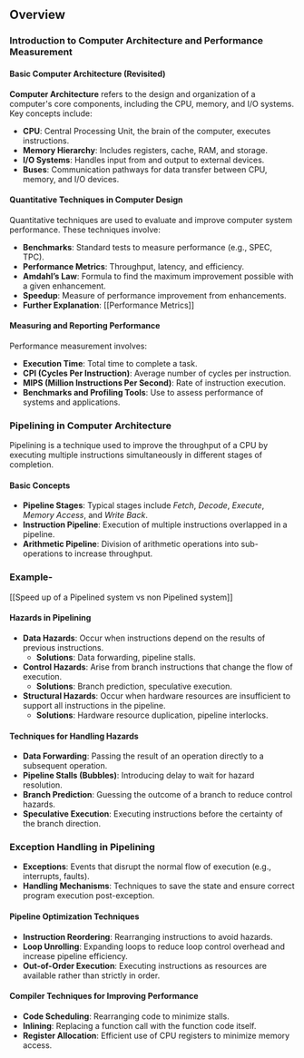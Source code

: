 ## Overview
### Introduction to Computer Architecture and Performance Measurement

#### Basic Computer Architecture (Revisited)

**Computer Architecture** refers to the design and organization of a computer's core components, including the CPU, memory, and I/O systems. Key concepts include:

- **CPU**: Central Processing Unit, the brain of the computer, executes instructions.
- **Memory Hierarchy**: Includes registers, cache, RAM, and storage.
- **I/O Systems**: Handles input from and output to external devices.
- **Buses**: Communication pathways for data transfer between CPU, memory, and I/O devices.

#### Quantitative Techniques in Computer Design

Quantitative techniques are used to evaluate and improve computer system performance. These techniques involve:

- **Benchmarks**: Standard tests to measure performance (e.g., SPEC, TPC).
- **Performance Metrics**: Throughput, latency, and efficiency.
- **Amdahl’s Law**: Formula to find the maximum improvement possible with a given enhancement.
- **Speedup**: Measure of performance improvement from enhancements.
- **Further Explanation**: [[Performance Metrics]]

#### Measuring and Reporting Performance

Performance measurement involves:

- **Execution Time**: Total time to complete a task.
- **CPI (Cycles Per Instruction)**: Average number of cycles per instruction.
- **MIPS (Million Instructions Per Second)**: Rate of instruction execution.
- **Benchmarks and Profiling Tools**: Use to assess performance of systems and applications.

### Pipelining in Computer Architecture

Pipelining is a technique used to improve the throughput of a CPU by executing multiple instructions simultaneously in different stages of completion.

#### Basic Concepts

- **Pipeline Stages**: Typical stages include *Fetch*, *Decode*, *Execute*, *Memory* *Access*, and *Write Back*.
- **Instruction Pipeline**: Execution of multiple instructions overlapped in a pipeline.
- **Arithmetic Pipeline**: Division of arithmetic operations into sub-operations to increase throughput.

### Example-
[[Speed up of a Pipelined system vs non Pipelined system]]


#### Hazards in Pipelining

- **Data Hazards**: Occur when instructions depend on the results of previous instructions.
    - **Solutions**: Data forwarding, pipeline stalls.
- **Control Hazards**: Arise from branch instructions that change the flow of execution.
    - **Solutions**: Branch prediction, speculative execution.
- **Structural Hazards**: Occur when hardware resources are insufficient to support all instructions in the pipeline.
    - **Solutions**: Hardware resource duplication, pipeline interlocks.

#### Techniques for Handling Hazards

- **Data Forwarding**: Passing the result of an operation directly to a subsequent operation.
- **Pipeline Stalls (Bubbles)**: Introducing delay to wait for hazard resolution.
- **Branch Prediction**: Guessing the outcome of a branch to reduce control hazards.
- **Speculative Execution**: Executing instructions before the certainty of the branch direction.

### Exception Handling in Pipelining

- **Exceptions**: Events that disrupt the normal flow of execution (e.g., interrupts, faults).
- **Handling Mechanisms**: Techniques to save the state and ensure correct program execution post-exception.

#### Pipeline Optimization Techniques

- **Instruction Reordering**: Rearranging instructions to avoid hazards.
- **Loop Unrolling**: Expanding loops to reduce loop control overhead and increase pipeline efficiency.
- **Out-of-Order Execution**: Executing instructions as resources are available rather than strictly in order.

#### Compiler Techniques for Improving Performance

- **Code Scheduling**: Rearranging code to minimize stalls.
- **Inlining**: Replacing a function call with the function code itself.
- **Register Allocation**: Efficient use of CPU registers to minimize memory access.